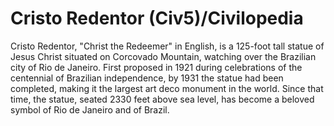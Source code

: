 # Cristo Redentor (Civ5)/Civilopedia

Cristo Redentor, "Christ the Redeemer" in English, is a 125-foot tall statue of Jesus Christ situated on Corcovado Mountain, watching over the Brazilian city of Rio de Janeiro. First proposed in 1921 during celebrations of the centennial of Brazilian independence, by 1931 the statue had been completed, making it the largest art deco monument in the world. Since that time, the statue, seated 2330 feet above sea level, has become a beloved symbol of Rio de Janeiro and of Brazil.